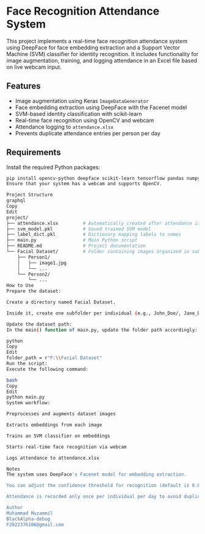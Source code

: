 # Face Recognition Attendance System

This project implements a real-time face recognition attendance system using DeepFace for face embedding extraction and a Support Vector Machine (SVM) classifier for identity recognition. It includes functionality for image augmentation, training, and logging attendance in an Excel file based on live webcam input.

## Features

- Image augmentation using Keras `ImageDataGenerator`
- Face embedding extraction using DeepFace with the Facenet model
- SVM-based identity classification with scikit-learn
- Real-time face recognition using OpenCV and webcam
- Attendance logging to `attendance.xlsx`
- Prevents duplicate attendance entries per person per day

## Requirements

Install the required Python packages:

```bash
pip install opencv-python deepface scikit-learn tensorflow pandas numpy
Ensure that your system has a webcam and supports OpenCV.

Project Structure
graphql
Copy
Edit
project/
├── attendance.xlsx         # Automatically created after attendance is logged
├── svm_model.pkl           # Saved trained SVM model
├── label_dict.pkl          # Dictionary mapping labels to names
├── main.py                 # Main Python script
├── README.md               # Project documentation
└── Facial Dataset/         # Folder containing images organized in subfolders by person
    ├── Person1/
    │   ├── image1.jpg
    │   └── ...
    └── Person2/
        └── ...
How to Use
Prepare the dataset:

Create a directory named Facial Dataset.

Inside it, create one subfolder per individual (e.g., John_Doe/, Jane_Doe/) containing facial images.

Update the dataset path:
In the main() function of main.py, update the folder path accordingly:

python
Copy
Edit
folder_path = r"F:\\Facial Dataset"
Run the script:
Execute the following command:

bash
Copy
Edit
python main.py
System workflow:

Preprocesses and augments dataset images

Extracts embeddings from each image

Trains an SVM classifier on embeddings

Starts real-time face recognition via webcam

Logs attendance to attendance.xlsx

Notes
The system uses DeepFace's Facenet model for embedding extraction.

You can adjust the confidence threshold for recognition (default is 0.6) in the real_time_attendance() function.

Attendance is recorded only once per individual per day to avoid duplicates.

Author
Muhammad Muzammil
BlackAlpha-debug
F2022376106@gmail.com
